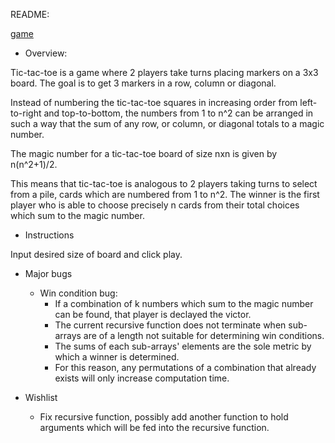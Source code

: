 README:

[game](https://achacttn.github.io/tic-tac-toe/)

- Overview:

Tic-tac-toe is a game where 2 players take turns placing markers on a 3x3 board.
The goal is to get 3 markers in a row, column or diagonal.

Instead of numbering the tic-tac-toe squares in increasing order from left-to-right and top-to-bottom, the numbers from 1 to n^2 can be arranged in such a way that the sum of any row, or column, or diagonal totals to a magic number.

The magic number for a tic-tac-toe board of size nxn is given by n(n^2+1)/2.

This means that tic-tac-toe is analogous to 2 players taking turns to select from a pile, cards which are numbered from 1 to n^2. The winner is the first player who is able to choose precisely n cards from their total choices which sum to the magic number.



- Instructions

Input desired size of board and click play.



- Major bugs
    - Win condition bug: 
        - If a combination of k numbers which sum to the magic number can be found, that player is declayed the victor.
        - The current recursive function does not terminate when sub-arrays are of a length not suitable for determining win conditions.
        - The sums of each sub-arrays' elements are the sole metric by which a winner is determined.
        - For this reason, any permutations of a combination that already exists will only increase computation time.


- Wishlist
    - Fix recursive function, possibly add another function to hold arguments which will be fed into the recursive function.
